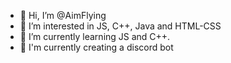 - 👋 Hi, I’m @AimFlying
- 👀 I’m interested in JS, C++, Java and HTML-CSS
- 🌱 I’m currently learning JS and C++.
- 🤖 I'm currently creating a discord bot

<!---
AimFlying/AimFlying is a ✨ special ✨ repository because its `README.md` (this file) appears on your GitHub profile.
You can click the Preview link to take a look at your changes.
--->
